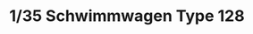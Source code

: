 ---
layout: product
title: "1/35 Schwimmwagen Type 128"
price: "4300" 
desc: "Maketa"
img_path: "/assets/img/AFV35228.webp"
brand: "N/A"
available: false
special_offer: false
new: false
soon: false
cat: "010000"
subcat: "015100"
subsubcat: "0N/A"
sifra: "AFV35228"
popular: false
spec: false
---